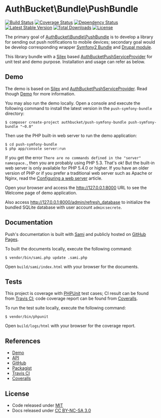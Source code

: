 AuthBucket\\Bundle\\PushBundle
==============================

[![Build
Status](https://travis-ci.org/authbucket/push-symfony-bundle.svg?branch=master)](https://travis-ci.org/authbucket/push-symfony-bundle)
[![Coverage
Status](https://img.shields.io/coveralls/authbucket/push-symfony-bundle.svg)](https://coveralls.io/r/authbucket/push-symfony-bundle?branch=master)
[![Dependency
Status](https://www.versioneye.com/php/authbucket:push-symfony-bundle/dev-master/badge.svg)](https://www.versioneye.com/php/authbucket:push-symfony-bundle/dev-master)
[![Latest Stable
Version](https://poser.pugx.org/authbucket/push-symfony-bundle/v/stable.svg)](https://packagist.org/packages/authbucket/push-symfony-bundle)
[![Total
Downloads](https://poser.pugx.org/authbucket/push-symfony-bundle/downloads.svg)](https://packagist.org/packages/authbucket/push-symfony-bundle)
[![License](https://poser.pugx.org/authbucket/push-symfony-bundle/license.svg)](https://packagist.org/packages/authbucket/push-symfony-bundle)

The primary goal of
[AuthBucket\\Bundle\\PushBundle](http://push-symfony-bundle.authbucket.com/)
is to develop a library for sending out push notifications to mobile
devices; secondary goal would be develop corresponding wrapper [Symfony2
Bundle](http://symfony.com) and [Drupal module](https://www.drupal.org).

This library bundle with a [Silex](http://silex.sensiolabs.org/) based
[AuthBucketPushServiceProvider](https://github.com/authbucket/push-symfony-bundle/blob/master/src/AuthBucket/Push/Provider/AuthBucketPushServiceProvider.php)
for unit test and demo purpose. Installation and usage can refer as
below.

Demo
----

The demo is based on [Silex](http://silex.sensiolabs.org/) and
[AuthBucketPushServiceProvider](https://github.com/authbucket/push-symfony-bundle/blob/master/src/AuthBucket/Push/Provider/AuthBucketPushServiceProvider.php).
Read though [Demo](http://push-symfony-bundle.authbucket.com/demo) for
more information.

You may also run the demo locally. Open a console and execute the
following command to install the latest version in the
`push-symfony-bundle` directory:

    $ composer create-project authbucket/push-symfony-bundle push-symfony-bundle "~0.0"

Then use the PHP built-in web server to run the demo application:

    $ cd push-symfony-bundle
    $ php app/console server:run

If you get the error
`There are no commands defined in the "server" namespace.`, then you are
probably using PHP 5.3. That's ok! But the built-in web server is only
available for PHP 5.4.0 or higher. If you have an older version of PHP
or if you prefer a traditional web server such as Apache or Nginx, read
the [Configuring a web
server](http://silex.sensiolabs.org/doc/web_servers.html) article.

Open your browser and access the <http://127.0.0.1:8000> URL to see the
Welcome page of demo application.

Also access <http://127.0.0.1:8000/admin/refresh_database> to initialize
the bundled SQLite database with user account `admin`:`secrete`.

Documentation
-------------

Push's documentation is built with
[Sami](https://github.com/fabpot/Sami) and publicly hosted on [GitHub
Pages](http://authbucket.github.io/push-symfony-bundle).

To built the documents locally, execute the following command:

    $ vendor/bin/sami.php update .sami.php

Open `build/sami/index.html` with your browser for the documents.

Tests
-----

This project is coverage with [PHPUnit](http://phpunit.de/) test cases;
CI result can be found from [Travis
CI](https://travis-ci.org/authbucket/push-symfony-bundle); code coverage
report can be found from
[Coveralls](https://coveralls.io/r/authbucket/push-symfony-bundle).

To run the test suite locally, execute the following command:

    $ vendor/bin/phpunit

Open `build/logs/html` with your browser for the coverage report.

References
----------

-   [Demo](http://push-symfony-bundle.authbucket.com/demo)
-   [API](http://authbucket.github.io/push-symfony-bundle/)
-   [GitHub](https://github.com/authbucket/push-symfony-bundle)
-   [Packagist](https://packagist.org/packages/authbucket/push-symfony-bundle)
-   [Travis CI](https://travis-ci.org/authbucket/push-symfony-bundle)
-   [Coveralls](https://coveralls.io/r/authbucket/push-symfony-bundle)

License
-------

-   Code released under
    [MIT](https://github.com/authbucket/push-symfony-bundle/blob/master/LICENSE)
-   Docs released under [CC BY-NC-SA
    3.0](http://creativecommons.org/licenses/by-nc-sa/3.0/)
